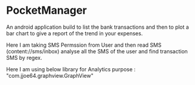 # PocketManager
An android application build to list the bank transactions and then to plot a bar chart to give a report of the trend in your expenses.

Here I am taking SMS Permssion from User and then read SMS (content://sms/inbox) analyse all the SMS of the user and find transaction SMS by regex.

Here I am using below library for Analytics purpose :
"com.jjoe64.graphview.GraphView"
